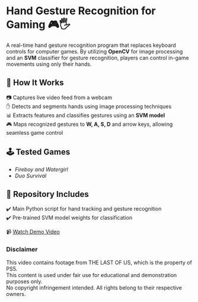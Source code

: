 # Hand Gesture Recognition for Gaming 🎮🖐️  

A real-time hand gesture recognition program that replaces keyboard controls for computer games. By utilizing **OpenCV** for image processing and an **SVM** classifier for gesture recognition, players can control in-game movements using only their hands.  

## 🔹 How It Works  
📷 Captures live video feed from a webcam  
✋ Detects and segments hands using image processing techniques  
📊 Extracts features and classifies gestures using an **SVM model**  
🎮 Maps recognized gestures to **W, A, S, D** and arrow keys, allowing seamless game control  

## 🕹️ Tested Games  
- *Fireboy and Watergirl*  
- *Duo Survival*  

## 📁 Repository Includes  
✔️ Main Python script for hand tracking and gesture recognition  
✔️ Pre-trained SVM model weights for classification  

📹 [Watch Demo Video](https://github.com/your-username/repository-name/blob/main/video.mp4)

### Disclaimer  
This video contains footage from THE LAST OF US, which is the property of PS5.  
This content is used under fair use for educational and demonstration purposes only.  
No copyright infringement intended. All rights belong to their respective owners.  


 
